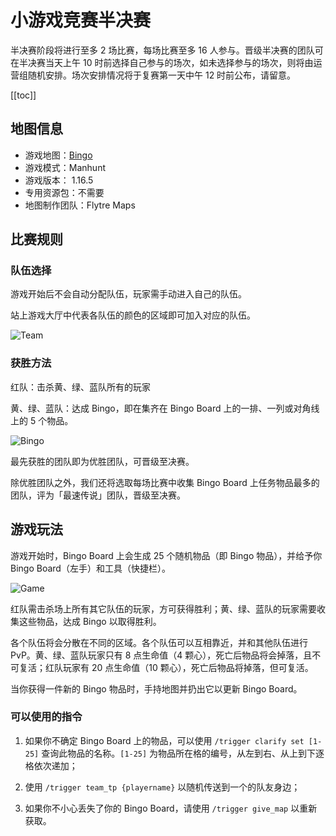 # 小游戏竞赛半决赛

半决赛阶段将进行至多 2 场比赛，每场比赛至多 16 人参与。晋级半决赛的团队可在半决赛当天上午 10 时前选择自己参与的场次，如未选择参与的场次，则将由运营组随机安排。场次安排情况将于复赛第一天中午 12 时前公布，请留意。

[[toc]]

## 地图信息

- 游戏地图：[Bingo](https://www.flytre.net/bingo)
- 游戏模式：Manhunt
- 游戏版本： 1.16.5
- 专用资源包：不需要
- 地图制作团队：Flytre Maps

## 比赛规则

### 队伍选择

游戏开始后不会自动分配队伍，玩家需手动进入自己的队伍。

站上游戏大厅中代表各队伍的颜色的区域即可加入对应的队伍。

![Team](./assets/final/team.png)

### 获胜方法

红队：击杀黄、绿、蓝队所有的玩家

黄、绿、蓝队：达成 Bingo，即在集齐在 Bingo Board 上的一排、一列或对角线上的 5 个物品。

![Bingo](./assets/final/bingo.jpg)

最先获胜的团队即为优胜团队，可晋级至决赛。

除优胜团队之外，我们还将选取每场比赛中收集 Bingo Board 上任务物品最多的团队，评为「最速传说」团队，晋级至决赛。

## 游戏玩法

游戏开始时，Bingo Board 上会生成 25 个随机物品（即 Bingo 物品），并给予你 Bingo Board（左手）和工具（快捷栏）。

![Game](./assets/final/hand.png)

红队需击杀场上所有其它队伍的玩家，方可获得胜利；黄、绿、蓝队的玩家需要收集这些物品，达成 Bingo 以取得胜利。

各个队伍将会分散在不同的区域。各个队伍可以互相靠近，并和其他队伍进行 PvP。黄、绿、蓝队玩家只有 8 点生命值（4 颗心），死亡后物品将会掉落，且不可复活；红队玩家有 20 点生命值（10 颗心），死亡后物品将掉落，但可复活。

当你获得一件新的 Bingo 物品时，手持地图并扔出它以更新 Bingo Board。

### 可以使用的指令

1. 如果你不确定 Bingo Board 上的物品，可以使用 `/trigger clarify set [1-25]` 查询此物品的名称。`[1-25]` 为物品所在格的编号，从左到右、从上到下逐格依次递加；

2. 使用 `/trigger team_tp {playername}` 以随机传送到一个的队友身边；

4. 如果你不小心丢失了你的 Bingo Board，请使用 `/trigger give_map` 以重新获取。